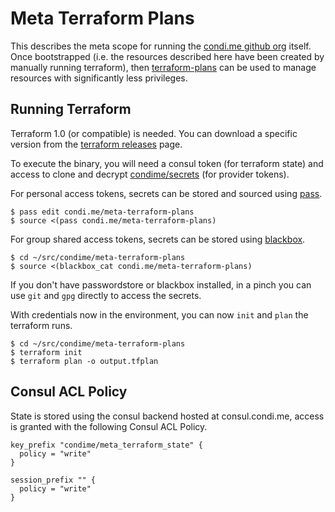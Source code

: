 # Meta Terraform Plans

This describes the meta scope for running the [condi.me github org][1] itself.
Once bootstrapped (i.e. the resources described here have been created by
manually running terraform), then [terraform-plans][2] can be used to
manage resources with significantly less privileges.

## Running Terraform

Terraform 1.0 (or compatible) is needed. You can download a specific version
from the [terraform releases][3] page.

To execute the binary, you will need a consul token (for terraform state)
and access to clone and decrypt [condime/secrets][4] (for provider tokens).

For personal access tokens, secrets can be stored and sourced using [pass][5].

    $ pass edit condi.me/meta-terraform-plans
    $ source <(pass condi.me/meta-terraform-plans)

For group shared access tokens, secrets can be stored using [blackbox][6].

    $ cd ~/src/condime/meta-terraform-plans
    $ source <(blackbox_cat condi.me/meta-terraform-plans)

If you don't have passwordstore or blackbox installed, in a pinch you can
use `git` and `gpg` directly to access the secrets.

With credentials now in the environment, you can now `init` and `plan` the
terraform runs.

    $ cd ~/src/condime/meta-terraform-plans
    $ terraform init
    $ terraform plan -o output.tfplan

## Consul ACL Policy

State is stored using the consul backend hosted at consul.condi.me, access is
granted with the following Consul ACL Policy.

```hcl
key_prefix "condime/meta_terraform_state" {
  policy = "write"
}

session_prefix "" {
  policy = "write"
}
```

[1]: https://github.com/condime
[2]: https://github.com/condime/terraform-plans
[3]: https://github.com/hashicorp/terraform/releases
[4]: https://github.com/condime/secrets
[5]: https://passwordstore.org
[6]: https://github.com/stackexchange/blackbox
